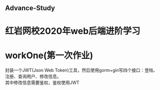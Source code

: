 ## Advance-Study  
# 红岩网校2020年web后端进阶学习  
# workOne(第一次作业)  
封装一个JWT(Json Web Token)工具，然后使用gorm+gin写四个接口：登陆、注册、查询用户、修改信息。  
其中修改信息需要鉴权，鉴权使用JWT  
